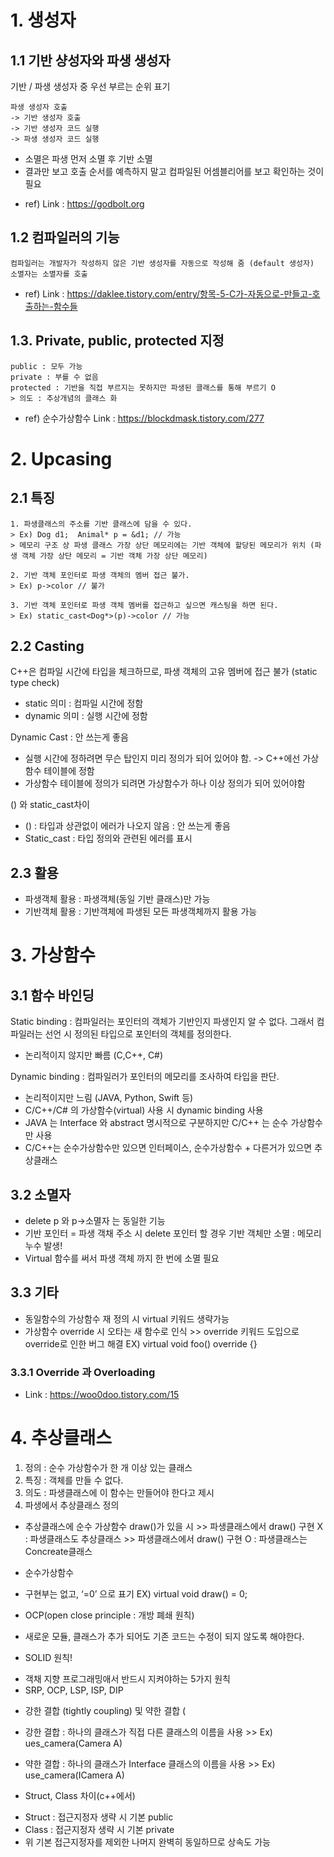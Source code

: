 # 1. 생성자
## 1.1 기반 샹성자와 파생 생성자
기반 / 파생 생성자 중 우선 부르는 순위 표기
```
파생 생성자 호출
-> 기반 생성자 호출
-> 기반 생성자 코드 실행
-> 파생 생성자 코드 실행
```
* 소멸은 파생 먼저 소멸 후 기반 소멸
* 결과만 보고 호출 순서를 예측하지 말고 컴파일된 어셈블리어를 보고 확인하는 것이 필요
 - ref) Link : https://godbolt.org

## 1.2 컴파일러의 기능
```
컴파일러는 개발자가 작성하지 않은 기반 생성자를 자동으로 작성해 줌 (default 생성자)
소멸자는 소멸자를 호출
```
- ref) Link : https://daklee.tistory.com/entry/항목-5-C가-자동으로-만들고-호출하는-함수들

## 1.3. Private, public, protected 지정
```
public : 모두 가능
private : 부를 수 없음
protected : 기반을 직접 부르지는 못하지만 파생된 클래스를 통해 부르기 O
> 의도 : 추상개념의 클래스 화
```
- ref) 순수가상함수 Link : https://blockdmask.tistory.com/277

# 2. Upcasing
## 2.1 특징
```
1. 파생클래스의 주소를 기반 클래스에 담을 수 있다.
> Ex) Dog d1;  Animal* p = &d1; // 가능
> 메모리 구조 상 파생 클래스 가장 상단 메모리에는 기반 객체에 할당된 메모리가 위치 (파생 객체 가장 상단 메모리 = 기반 객체 가장 상단 메모리)

2. 기반 객체 포인터로 파생 객체의 멤버 접근 불가.
> Ex) p->color // 불가

3. 기반 객체 포인터로 파생 객체 멤버를 접근하고 싶으면 캐스팅을 하면 된다.
> Ex) static_cast<Dog*>(p)->color // 가능
```

## 2.2 Casting
C++은 컴파일 시간에 타입을 체크하므로, 파생 객체의 고유 멤버에 접근 불가 (static type check)
* static 의미 : 컴파일 시간에 정함
* dynamic 의미 : 실행 시간에 정함

Dynamic Cast : 안 쓰는게 좋음
* 실행 시간에 정하려면 무슨 탑인지 미리 정의가 되어 있어야 함. -> C++에선 가상함수 테이블에 정함
* 가상함수 테이블에 정의가 되려면 가상함수가 하나 이상 정의가 되어 있어야함

() 와 static_cast차이
* () : 타입과 상관없이 에러가 나오지 않음 : 안 쓰는게 좋음
* Static_cast : 타입 정의와 관련된 에러를 표시

## 2.3 활용
- 파생객체 활용 : 파생객체(동일 기반 클래스)만 가능
- 기반객체 활용 : 기반객체에 파생된 모든 파생객체까지 활용 가능 


# 3. 가상함수
## 3.1 함수 바인딩
Static binding : 컴파일러는 포인터의 객체가 기반인지 파생인지 알 수 없다. 그래서 컴파일러는 선언 시 정의된 타입으로 포인터의 객체를 정의한다.
* 논리적이지 않지만 빠름 (C,C++, C#)

Dynamic binding : 컴파일러가 포인터의 메모리를 조사하여 타입을 판단. 
* 논리적이지만 느림 (JAVA, Python, Swift 등)
* C/C++/C# 의 가상함수(virtual) 사용 시 dynamic binding 사용
* JAVA 는 Interface 와 abstract 명시적으로 구분하지만 C/C++ 는 순수 가상함수만 사용
* C/C++는 순수가상함수만 있으면 인터페이스, 순수가상함수 + 다른거가 있으면 추상클래스

## 3.2 소멸자
- delete p 와 p->소멸자 는 동일한 기능
- 기반 포인터 = 파생 객채 주소 시 delete 포인터 할 경우 기반 객체만 소멸 : 메모리 누수 발생!
- Virtual 함수를 써서 파생 객체 까지 한 번에 소멸 필요

## 3.3 기타
- 동일함수의 가상함수 재 정의 시 virtual 키워드 생략가능
- 가상함수 override 시 오타는 새 함수로 인식
       >> override 키워드 도입으로 override로 인한 버그 해결
       EX) virtual void foo() override {} 


### 3.3.1 Override 과 Overloading
- Link : https://woo0doo.tistory.com/15



# 4. 추상클래스
1. 정의 : 순수 가상함수가 한 개 이상 있는 클래스
2. 특징 : 객체를 만들 수 없다.
3. 의도 : 파생클래스에 이 함수는 만들어야 한다고 제시
4. 파생에서 추상클래스 정의
- 추상클래스에 순수 가상함수 draw()가 있을 시
      >> 파생클래스에서  draw() 구현 X : 파생클래스도 추상클래스
      >> 파생클래스에서 draw() 구현 O : 파생클래스는 Concreate클래스

* 순수가상함수
- 구현부는 없고, ‘=0’ 으로 표기
       EX) virtual void draw() = 0;

* OCP(open close principle : 개방 폐쇄 원칙) 
- 새로운 모듈, 클래스가 추가 되어도 기존 코드는 수정이 되지 않도록 해야한다.

* SOLID 원칙!
- 객채 지향 프로그래밍애서 반드시 지켜야하는 5가지 원칙
- SRP, OCP, LSP, ISP, DIP


*  강한 결합 (tightly coupling) 및 약한 결합 (
- 강한 결합 : 하나의 클래스가 직접 다른 클래스의 이름을 사용 
       >> Ex) ues_camera(Camera A)

- 약한 결합 : 하나의 클래스가 Interface 클래스의 이름을 사용
      >> Ex) use_camera(ICamera A)


* Struct, Class 차이(c++에서)
- Struct : 접근지정자 생략 시  기본 public
- Class : 접근지정자 생략 시  기본 private
- 위 기본 접근지정자를 제외한 나머지 완벽히 동일하므로 상속도 가능
